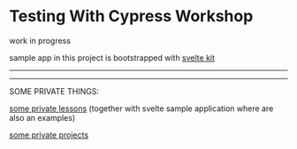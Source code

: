 # Testing With Cypress Workshop

work in progress

sample app in this project is bootstrapped with [svelte kit](https://kit.svelte.dev/docs/introduction)

***
***

SOME PRIVATE THINGS:

[some private lessons](https://github.com/Rade58/cypress-lessons) (together with svelte sample application where are also an examples)

[some private projects](https://github.com/Rade58/react-cypress-starter)


